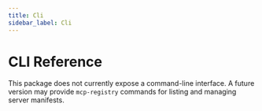```yaml
---
title: Cli
sidebar_label: Cli
---
```


# CLI Reference

This package does not currently expose a command-line interface.
A future version may provide `mcp-registry` commands for listing and managing server manifests.
